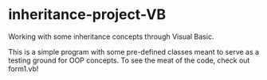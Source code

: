 # inheritance-project-VB
Working with some inheritance concepts through Visual Basic.

This is a simple program with some pre-defined classes meant to serve as a testing ground for OOP concepts. To see the meat of the code, check out form1.vb!
